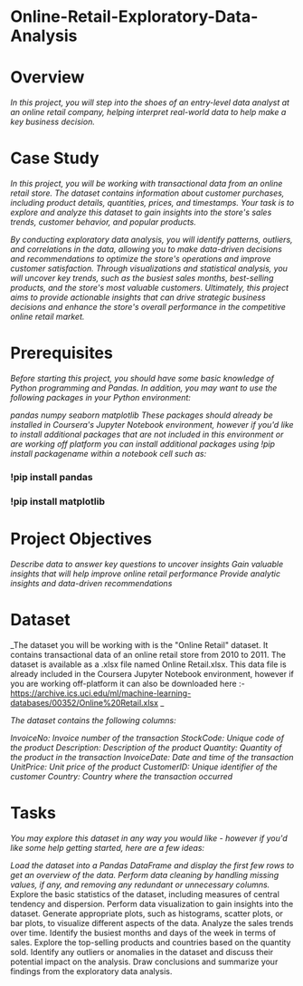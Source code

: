 # Online-Retail-Exploratory-Data-Analysis
# Overview
 _In this project, you will step into the shoes of an entry-level data analyst at an online retail company, helping interpret real-world data to help make a key business decision._

# Case Study
_In this project, you will be working with transactional data from an online retail store. The dataset contains information about customer purchases, including product details, quantities, prices, and timestamps. Your task is to explore and analyze this dataset to gain insights into the store's sales trends, customer behavior, and popular products._

_By conducting exploratory data analysis, you will identify patterns, outliers, and correlations in the data, allowing you to make data-driven decisions and recommendations to optimize the store's operations and improve customer satisfaction. Through visualizations and statistical analysis, you will uncover key trends, such as the busiest sales months, best-selling products, and the store's most valuable customers. Ultimately, this project aims to provide actionable insights that can drive strategic business decisions and enhance the store's overall performance in the competitive online retail market._

# Prerequisites
_Before starting this project, you should have some basic knowledge of Python programming and Pandas. In addition, you may want to use the following packages in your Python environment:_

_pandas_
_numpy_
_seaborn_
_matplotlib_
_These packages should already be installed in Coursera's Jupyter Notebook environment, however if you'd like to install additional packages that are not included in this environment or are working off platform you can install additional packages using !pip install packagename within a notebook cell such as:_

<h3>!pip install pandas</h3>
<h3>!pip install matplotlib</h3>

# Project Objectives
_Describe data to answer key questions to uncover insights Gain valuable insights that will help improve online retail performance
Provide analytic insights and data-driven recommendations_
# Dataset
_The dataset you will be working with is the "Online Retail" dataset. It contains transactional data of an online retail store from 2010 to 2011. The dataset is available as a .xlsx file named Online Retail.xlsx. This data file is already included in the Coursera Jupyter Notebook environment, however if you are working off-platform it can also be downloaded here :- https://archive.ics.uci.edu/ml/machine-learning-databases/00352/Online%20Retail.xlsx _

_The dataset contains the following columns:_

_InvoiceNo: Invoice number of the transaction
StockCode: Unique code of the product
Description: Description of the product
Quantity: Quantity of the product in the transaction
InvoiceDate: Date and time of the transaction
UnitPrice: Unit price of the product
CustomerID: Unique identifier of the customer
Country: Country where the transaction occurred_

# Tasks
_You may explore this dataset in any way you would like - however if you'd like some help getting started, here are a few ideas:_

_Load the dataset into a Pandas DataFrame and display the first few rows to get an overview of the data.
Perform data cleaning by handling missing values, if any, and removing any redundant or unnecessary columns._
Explore the basic statistics of the dataset, including measures of central tendency and dispersion.
Perform data visualization to gain insights into the dataset. Generate appropriate plots, such as histograms, scatter plots, or bar plots, to visualize different aspects of the data.
Analyze the sales trends over time. Identify the busiest months and days of the week in terms of sales.
Explore the top-selling products and countries based on the quantity sold.
Identify any outliers or anomalies in the dataset and discuss their potential impact on the analysis.
Draw conclusions and summarize your findings from the exploratory data analysis.
